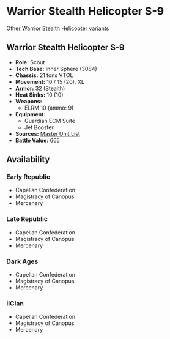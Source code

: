 # Warrior Stealth Helicopter S-9 

[Other Warrior Stealth Helicopter variants](../warrior_stealth_helicopter.md) 

## Warrior Stealth Helicopter S-9 

- **Role:** Scout 
- **Tech Base:** Inner Sphere (3084) 
- **Chassis:** 21 tons VTOL 
- **Movement:** 10 / 15 (20), XL 
- **Armor:** 32 (Stealth) 
- **Heat Sinks:** 10 (10) 
- **Weapons:** 
  - ELRM 10 (ammo: 9) 
- **Equipment:** 
  - Guardian ECM Suite 
  - Jet Booster 
- **Sources:** [Master Unit List](http://masterunitlist.info/Unit/Details/5387) 
- **Battle Value:** 665 

## Availability 

### Early Republic 

- Capellan Confederation 
- Magistracy of Canopus 
- Mercenary 

### Late Republic 

- Capellan Confederation 
- Magistracy of Canopus 
- Mercenary 

### Dark Ages 

- Capellan Confederation 
- Magistracy of Canopus 
- Mercenary 

### ilClan 

- Capellan Confederation 
- Magistracy of Canopus 
- Mercenary 

